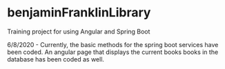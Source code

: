 # benjaminFranklinLibrary
Training project for using Angular and Spring Boot

6/8/2020 - Currently, the basic methods for the spring boot services have been coded. An angular page that displays the current books
books in the database has been coded as well. 
